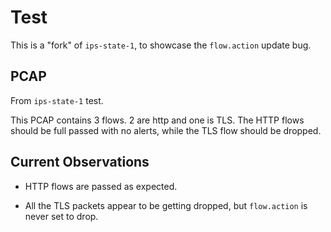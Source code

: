 # Test

This is a "fork" of `ips-state-1`, to showcase the `flow.action` update bug.

## PCAP

From `ips-state-1` test.

This PCAP contains 3 flows.  2 are http and one is TLS. The HTTP flows should
be full passed with no alerts, while the TLS flow should be dropped.

## Current Observations

- HTTP flows are passed as expected.

- All the TLS packets appear to be getting dropped, but `flow.action` is never
  set to drop.
